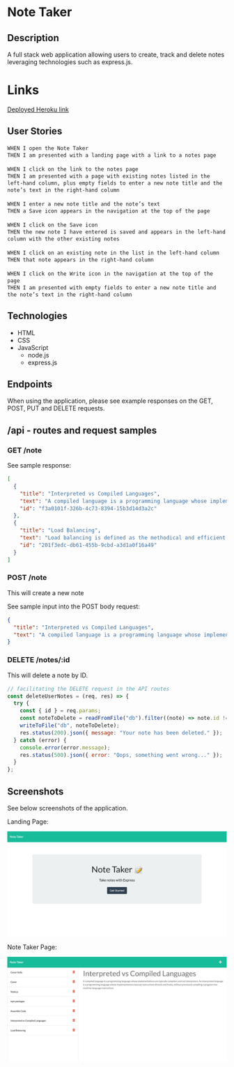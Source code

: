 # Note Taker

## Description

A full stack web application allowing users to create, track and delete notes leveraging technologies such as express.js.

# Links

[Deployed Heroku link](https://dashboard.heroku.com/apps/note-taker-application-express)

## User Stories

```
WHEN I open the Note Taker
THEN I am presented with a landing page with a link to a notes page

WHEN I click on the link to the notes page
THEN I am presented with a page with existing notes listed in the left-hand column, plus empty fields to enter a new note title and the note’s text in the right-hand column

WHEN I enter a new note title and the note’s text
THEN a Save icon appears in the navigation at the top of the page

WHEN I click on the Save icon
THEN the new note I have entered is saved and appears in the left-hand column with the other existing notes

WHEN I click on an existing note in the list in the left-hand column
THEN that note appears in the right-hand column

WHEN I click on the Write icon in the navigation at the top of the page
THEN I am presented with empty fields to enter a new note title and the note’s text in the right-hand column
```

## Technologies

- HTML
- CSS
- JavaScript
  - node.js
  - express.js

## Endpoints

When using the application, please see example responses on the GET, POST, PUT and DELETE requests.

## /api - routes and request samples

### GET /note

See sample response:

```json
[
  {
    "title": "Interpreted vs Compiled Languages",
    "text": "A compiled language is a programming language whose implementations are typically compilers and not interpreters. An interpreted language is a programming language whose implementations execute instructions directly and freely, without previously compiling a program into machine-language instructions",
    "id": "f3a0101f-326b-4c73-8394-15b3d14d3a2c"
  },
  {
    "title": "Load Balancing",
    "text": "Load balancing is defined as the methodical and efficient distribution of network or application traffic across multiple servers in a server farm. Each load balancer sits between client devices and backend servers, receiving and then distributing incoming requests to any available server capable of fulfilling them.",
    "id": "201f3edc-db61-455b-9cbd-a3d1a0f16a49"
  }
]
```

### POST /note

This will create a new note

See sample input into the POST body request:

```json
{
  "title": "Interpreted vs Compiled Languages",
  "text": "A compiled language is a programming language whose implementations are typically compilers and not interpreters. An interpreted language is a programming language whose implementations execute instructions directly and freely, without previously compiling a program into machine-language instructions"
}
```

### DELETE /notes/:id

This will delete a note by ID.

```javascript
// facilitating the DELETE request in the API routes
const deleteUserNotes = (req, res) => {
  try {
    const { id } = req.params;
    const noteToDelete = readFromFile("db").filter((note) => note.id !== id);
    writeToFile("db", noteToDelete);
    res.status(200).json({ message: "Your note has been deleted." });
  } catch (error) {
    console.error(error.message);
    res.status(500).json({ error: "Oops, something went wrong..." });
  }
};
```

## Screenshots

See below screenshots of the application.

Landing Page:

![input](./docs/index.png)

Note Taker Page:

![input](./docs/notes.png)

